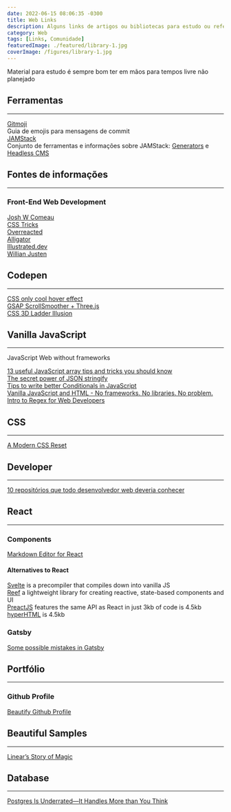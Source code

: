 ```yaml
---
date: 2022-06-15 08:06:35 -0300
title: Web Links
description: Alguns links de artigos ou bibliotecas para estudo ou referências
category: Web
tags: [Links, Comunidade]
featuredImage: ./featured/library-1.jpg
coverImage: /figures/library-1.jpg
---
```


Material para estudo é sempre bom ter em mãos para tempos livre não planejado

## Ferramentas
---

[Gitmoji](https://gitmoji.dev/)  
Guia de emojis para mensagens de commit  
[JAMStack](https://jamstack.org/)  
Conjunto de ferramentas e informações sobre JAMStack: [Generators](https://jamstack.org/generators/) e [Headless CMS](https://jamstack.org/headless-cms/)

## Fontes de informações
---

### Front-End Web Development

[Josh W Comeau](https://www.joshwcomeau.com/)  
[CSS Tricks](https://css-tricks.com/)  
[Overreacted](https://overreacted.io/)  
[Alligator](https://alligator.io/)  
[Illustrated.dev](https://illustrated.dev/)  
[Willian Justen](https://willianjusten.com.br/)  

## Codepen
---

[CSS only cool hover effect](https://codepen.io/t_afif/pen/ExQLWNE)  
[GSAP ScrollSmoother + Three.js](https://codepen.io/cmalven/pen/PoEJvjE)  
[CSS 3D Ladder Illusion](https://codepen.io/pavlovsk/pen/WNMZvMw)

## Vanilla JavaScript  
---
JavaScript Web without frameworks

[13 useful JavaScript array tips and tricks you should know](https://dev.to/duomly/13-useful-javascript-array-tips-and-tricks-you-should-know-2jfo)  
[The secret power of JSON stringify](https://dev.to/blacksonic/the-secret-power-of-json-stringify-393b)  
[Tips to write better Conditionals in JavaScript](https://dev.to/hellomeghna/tips-to-write-better-conditionals-in-javascript-2189)  
[Vanilla JavaScript and HTML - No frameworks. No libraries. No problem.](https://dev.to/pluralsight/vanilla-javascript-and-html-no-frameworks-no-libraries-no-problem-2n99)  
[Intro to Regex for Web Developers](https://dev.to/chrisachard/intro-to-regex-for-web-developers-2fj4)

## CSS
---

[A Modern CSS Reset](https://dev.to/hankchizljaw/a-modern-css-reset-6p3)

## Developer
---

[10 repositórios que todo desenvolvedor web deveria conhecer](https://medium.com/@anajuliabit/10-reposit%C3%B3rios-que-todo-desenvolvedor-web-deveria-conhecer-61de11b59799)


## React
---

### Components

[Markdown Editor for React](https://github.com/uiwjs/react-md-editor)

#### Alternatives to React

[Svelte](https://svelte.dev/blog/write-less-code) is a precompiler that compiles down into vanilla JS  
[Reef](https://github.com/cferdinandi/reef) a lightweight library for creating reactive, state-based components and UI  
[PreactJS](https://preactjs.com) features the same API as React in just 3kb of code is 4.5kb  
[hyperHTML](https://viperhtml.js.org/hyperhtml/documentation/) is 4.5kb

### Gatsby

[Some possible mistakes in Gatsby](https://jenniferwadella.com/blog/all-the-dumb-mistakes-i-made-building-my-first-gatsby-site)

## Portfólio
---

### Github Profile

[Beautify Github Profile](https://github.com/rzashakeri/beautify-github-profile)

## Beautiful Samples
---

[Linear’s Story of Magic](https://linear.app/readme)

## Database
---

[Postgres Is Underrated—It Handles More than You Think](https://dev.to/heroku/postgres-is-underrated-it-handles-more-than-you-think-4ff3)
